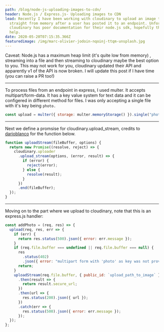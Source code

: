 ```yaml
---
path: /blog/node-js-uploading-images-to-cdn/
header: Node.js / Express.js- Uploading images to CDN
lead: Recently I have been working with cloudinary to upload an image to a CDN
  straight from memory after a user has posted it to an endpoint. Unfortunately
  cloudinary has poor documentation for their node.js sdk, hopefully this should
  help.
date: 2020-05-20T07:15:35.366Z
featuredimage: /img/marc-olivier-jodoin-nqoinj-ttqm-unsplash.jpg
---
```

Caveat: Node.js has a maximum heap limit (it's quite low from memory) , streaming into a file and then streaming to cloudinary maybe the best option to you.
This may not work for you, cloudinary updated their API and apparently v1 of the API is now broken. I will update this post if I have time (you can raise a PR too!)
<hr />

To process files from an endpoint in express, I used multer. It accepts multipart/form-data. It has a key value system for text data and it can be configered in different method for files. I was only accepting a single file with it's key being `photo.`

```javascript
const upload = multer({ storage: multer.memoryStorage() }).single("photo");
```

<hr />

Next we define a promsise for cloudinary.upload_stream, credits to[](https://github.com/darioblanco) [](https://github.com/darioblanco)[darioblanco](https://github.com/darioblanco) for the function below.

```javascript
function uploadStream(fileBuffer, options) {
  return new Promise((resolve, reject) => {
    cloudinary.uploader
      .upload_stream(options, (error, result) => {
        if (error) {
          reject(error);
        } else {
          resolve(result);
        }
      })
      .end(fileBuffer);
  });
}
```

<hr />

Moving on to the part where we upload to cloudinary, note that this is an express.js handler:

```javascript
const addPhoto = (req, res) => {
  upload(req, res, err => {
    if (err) {
      return res.status(500).json({ error: err.message });
    }
    if (req.file.buffer === undefined || req.file.buffer === null) {
      res
        .status(402)
        .json({ error: "multipart form with 'photo' as key was not provided" });
      return;
    }
    uploadStream(req.file.buffer, { public_id: `upload_path_to_image` })
      .then(result => {
        return result.secure_url;
      })
      .then(url => {
        res.status(200).json({ url });
      })
      .catch(err => {
        res.status(500).json({ error: err.message });
      });
  });
};
```
